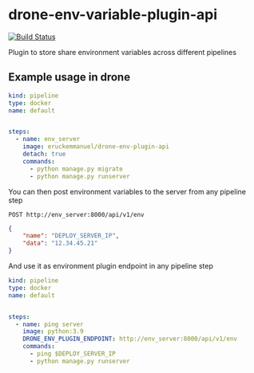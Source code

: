 # drone-env-variable-plugin-api

[![Build Status](https://cicd.vehseh.com/api/badges/Vehseh/drone-env-plugin-api/status.svg)](https://cicd.vehseh.com/Vehseh/drone-env-plugin-api)

Plugin to store share environment variables across different pipelines


## Example usage in drone

```.yml
kind: pipeline
type: docker
name: default


steps:
  - name: env_server
    image: eruckemmanuel/drone-env-plugin-api
    detach: true
    commands:
      - python manage.py migrate
      - python manage.py runserver
```

You can then post environment variables to the server from any pipeline step

`POST http://env_server:8000/api/v1/env`
```.json
{
    "name": "DEPLOY_SERVER_IP",
    "data": "12.34.45.21"
}
```

And use it as environment plugin endpoint in any pipeline step

```.yml
kind: pipeline
type: docker
name: default


steps:
  - name: ping server
    image: python:3.9
    DRONE_ENV_PLUGIN_ENDPOINT: http://env_server:8000/api/v1/env
    commands:
      - ping $DEPLOY_SERVER_IP
      - python manage.py runserver
```


